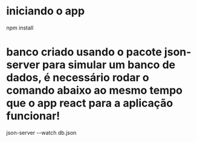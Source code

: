 # iniciando o app
npm install

# banco criado usando o pacote json-server para simular um banco de dados, é necessário rodar o comando abaixo ao mesmo tempo que o app react para a aplicação funcionar!
json-server --watch db.json
